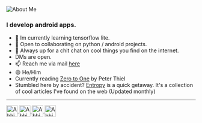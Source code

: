 ![About Me](https://dev-to-uploads.s3.amazonaws.com/i/0qzms0ed41stshsmkfbk.png)
### I develop android apps. 
- 🔭 Im currently learning tensorflow lite.
- 👯 Open to collaborating on python / android projects.
- 💬 Always up for a chit chat on cool things you find on the internet. 
- DMs are open.
- 📫 Reach me via mail [here](mailto:me@sub-zero.tech?subject=Hey%20there,%20I%20saw%20you%20on%20Github&body=Hi%20Abhishek,%20I'd%20like%20to%20get%20in%20touch.%20I%20was%20wondering...)
- 😄 He/Him
- Currently reading [Zero to One](https://www.amazon.in/Zero-One-Start-Build-Future/dp/0753555190) by Peter Thiel
- Stumbled here by accident? [Entropy](https://www.notion.so/abhisheks2099/Entropy-c9218f031ad449639d0107697ed3d914) is a quick getaway. It's a collection of cool articles I've found on the web (Updated monthly) 
 
---
<p align="left">
<a href="https://linkedin.com/in/abhishek-sankar-in" target="blank">
<img align="center" src="https://cdn.jsdelivr.net/npm/simple-icons@3.0.1/icons/linkedin.svg" alt="Abhishek" height="30" width="30" />
</a>
<a href="https://www.hackerrank.com/nullpointerx00" target="blank">
<img align="center" src="https://cdn.jsdelivr.net/npm/simple-icons@3.0.1/icons/hackerrank.svg" alt="Abhishek" height="30" width="30" />
</a>  
<a href="https://twitter.com/nullpointxr" target="blank">
<img align="center" src="https://cdn.jsdelivr.net/npm/simple-icons@3.0.1/icons/twitter.svg" alt="Abhishek" height="30" width="30" />
</a>
<a href="https://instagram.com/nullpointxr" target="blank">
<img align="center" src="https://cdn.jsdelivr.net/npm/simple-icons@3.0.1/icons/instagram.svg" alt="Abhishek" height="30" width="30" />
</a>
</p>
